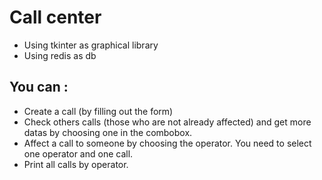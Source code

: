 # Call center

- Using tkinter as graphical library
- Using redis as db
## You can :
- Create a call (by filling out the form)
- Check others calls (those who are not already affected) and get more datas by choosing one in the combobox.
- Affect a call to someone by choosing the operator. You need to select one operator and one call.
- Print all calls by operator.
